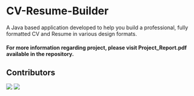 # CV-Resume-Builder
A Java based application developed to help you build a professional, fully formatted CV and Resume in various design formats.

#### For more information regarding project, please visit Project_Report.pdf available in the repository.


## Contributors
[![](https://avatars1.githubusercontent.com/u/56075605?s=50&u=bf99d5c66a0749903135b279cf00e8ecf0e26d77&v=4)](https://github.com/meetakbari)
[![](https://avatars0.githubusercontent.com/u/55320599?s=50&v=4)](https://github.com/MayankkumarTank)

